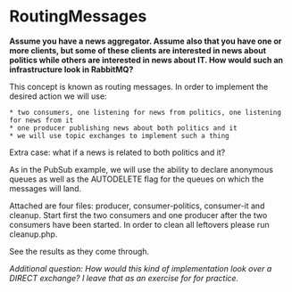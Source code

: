 # RoutingMessages

__Assume you have a news aggregator. Assume also that you have one or more clients, but some of these clients are interested
in news about politics while others are interested in news about IT. How would such an infrastructure look in RabbitMQ?__

This concept is known as routing messages. In order to implement the desired action we will use:

    * two consumers, one listening for news from politics, one listening for news from it
    * one producer publishing news about both politics and it
    * we will use topic exchanges to implement such a thing

Extra case: what if a news is related to both politics and it?

As in the PubSub example, we will use the ability to declare anonymous queues as well as the AUTODELETE flag for the queues 
on which the messages will land.

Attached are four files: producer, consumer-politics, consumer-it and cleanup. Start first the two consumers and one producer 
after the two consumers have been started. In order to clean all leftovers please run cleanup.php.

See the results as they come through.

_Additional question: How would this kind of implementation look over a DIRECT exchange? I leave that as an exercise for
for practice._